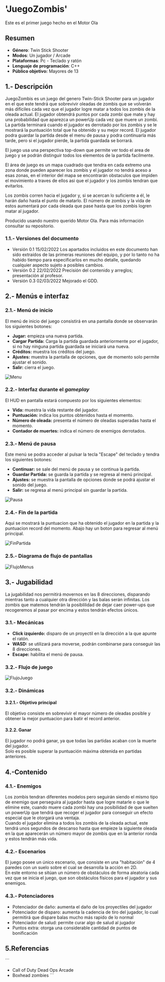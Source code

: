 # 'JuegoZombis'
Este es el primer juego hecho en el Motor Ola
## Resumen
- **Género**: Twin Stick Shooter
- **Modos**: Un jugador / Arcade
- **Plataformas**: Pc - Teclado y ratón
- **Lenguaje de programación**: C++
- **Público objetivo:** Mayores de 13

## 1.- Descripción

JuegoZombis es un juego del genero Twin-Stick Shooter para un jugador en el que este tendrá que sobrevivir oleadas de zombis que se volverán más difíciles cada vez que el jugador logre matar a todos los zombis de la oleada actual. El jugador obtendrá puntos por cada zombi que mate y hay una probabilidad que aparezca un powerUp cada vez que muere un zombi. La partida terminará cuando el jugador es derrotado por los zombis y se le mostrará la puntuación total que ha obtenido y su mejor record. El jugador podra guardar la partida desde el menu de pausa y podra continuarla más tarde, pero si el jugador pierde, la partida guardada se borrará.

El juego usa una perspectiva top-down que permite ver todo el area de juego y se podrán distinguir todos los elementos de la partida facilmente. 

El área de juego es un mapa cuadrado que tendra en cada extremo una zona donde pueden aparecer los zombis y el jugador no tendrá aceso a esas zonas, en el interior del mapa se encontrarán obstaculos que impiden el movimiento a traves de ellos asi que el jugador y los zombis tendran que evitarlos.

Los zombis corren hacia el jugador y, si se acercan lo suficiente a él, le harán daño hasta el punto de matarlo. El número de zombis y la vida de estos aumentará por cada oleada que pase hasta que los zombis logren matar al jugador.

Producido usando nuestro querido Motor Ola. Para más información consultar su repositorio.

### 1.1.- Versiones del documento
- Versión 0.1 15/02/2022
    Los apartados incluidos en este documento han sido extraídos de las primeras reuniones del equipo, y por lo tanto no ha habido tiempo para especificarlos en mucho detalle, quedando cualquier aspecto sujeto a posibles cambios.
- Versión 0.2 22/02/2022
    Precisión del contenido y arreglos; presentación al profesor.
- Versión 0.3 02/03/2022
    Mejorado el GDD.

## 2.- Menús e interfaz
### 2.1.- Menú de inicio
El menú de inicio del juego consistirá en una pantalla donde se observarán los siguientes botones:

- **Jugar:** empieza una nueva partida.
- **Cargar Partida:** Carga la partida guardada anteriormente por el jugador, si no hay ninguna partida guardada se iniciará una nueva.
- **Créditos:** muestra los créditos del juego.
- **Ajustes:** muestra la pantalla de opciones, que de momento solo permite ajustar el sonido.
- **Salir:** cierra el juego.

![Menu](https://github.com/GDV-Proyectos3/JuegoZombis/blob/main/imagenes/Menu.png)

### 2.2.- Interfaz durante el *gameplay*
El HUD en pantalla estará compuesto por los siguientes elementos:

- **Vida:** muestra la vida restante del jugador. 
- **Puntuación:** indica los puntos obtenidos hasta el momento.
- **Número de oleada:** presenta el número de oleadas superadas hasta el momento.
- **Contador de muertes:** indica el número de enemigos derrotados.

### 2.3.- Menú de pausa
Este menú se podra acceder al pulsar la tecla "Escape" del teclado y tendra los siguientes botones:

- **Continuar:** se sale del menú de pausa y se continua la partida.
- **Guardar Partida:** se guarda la partida y se regresa al menú principal.
- **Ajustes:** se muestra la pantalla de opciones donde se podrá ajustar el sonido del juego.
- **Salir:** se regresa al menú principal sin guardar la partida.

![Pausa](https://github.com/GDV-Proyectos3/JuegoZombis/blob/main/imagenes/MenuPausa.png)

### 2.4.- Fin de la partida
Aqui se mostrará la puntuacion que ha obtenido el jugador en la partida y la puntuacion record del momento. Abajo hay un boton para regresar al menú principal.

![FinPartida](https://github.com/GDV-Proyectos3/JuegoZombis/blob/main/imagenes/FinPartida.png)

### 2.5.- Diagrama de flujo de pantallas

![FlujoMenus](https://github.com/GDV-Proyectos3/JuegoZombis/blob/main/imagenes/FlujoPantallas.png)

## 3.- Jugabilidad
La jugabilidad nos permitirá movernos en las 8 direcciones, disparando mientras tanto a cualquier otra dirección y las balas serán infinitas. Los zombis que matemos tendrán la posiblilidad de dejar caer power-ups que recogeremos al pasar por encima y estos tendrán efectos únicos.

### 3.1.- Mecánicas
- **Click izquierdo:** disparo de un proyectil en la dirección a la que apunte el ratón.
- **WASD:** se utilizará para moverse, podrán combinarse para conseguir las 8 direcciones.
- **Escape:** habilita el menú de pausa.

### 3.2.- Flujo de juego

![FlujoJuego](https://github.com/GDV-Proyectos3/JuegoZombis/blob/main/imagenes/FlujoJuego.png)

### 3.2.- Dinámicas

#### 3.2.1.- Objetivo principal
El objetivo consiste en sobrevivir el mayor número de oleadas posible y obtener la mejor puntuacion para batir el record anterior.

#### 3.2.2. Ganar
El jugador no podrá ganar, ya que todas las partidas acaban con la muerte del jugador.  
Solo es posible superar la puntuación máxima obtenida en partidas anteriores.

## 4.-Contenido
### 4.1.- Enemigos
Los zombis tendran diferentes modelos pero seguirán siendo el mismo tipo de enemigo que perseguira al jugador hasta que logre matarle o que le elimine este, cuando muere cada zombi hay una posibilidad de que suelten un powerUp que tendrá que recoger el jugador para conseguir un efecto especial que le otorgará una ventaja.  
Cuando el jugador elimina a todos los zombis de la oleada actual, este tendrá unos segundos de descanso hasta que empieze la siguiente oleada en la que aparecerán un número mayor de zombis que en la anterior ronda y estos tendrán más vida. 

### 4.2.- Escenarios

El juego posee un único escenario, que consiste en una "habitación" de 4 paredes con un suelo sobre el cual se desarrolla la acción en 2D.  
En este entorno se sitúan un número de obstáculos de forma aleatoria cada vez que se inicia el juego, que son obstáculos físicos para el jugador y sus enemigos.

### 4.3.- Potenciadores

- Potenciador de daño:      aumenta el daño de los proyectiles del jugador
- Potenciador de disparo:   aumenta la cadencia de tiro del jugador, lo cual permitirá que dispare balas mucho más rapido de lo normal
- Potenciador de salud:     permite curar algo de salud al jugador
- Puntos extra:             otorga una considerable cantidad de puntos de bonificación
   
## 5.Referencias
´´´
* Call of Duty Dead Ops Arcade
* Boxhead zombies
´´´
